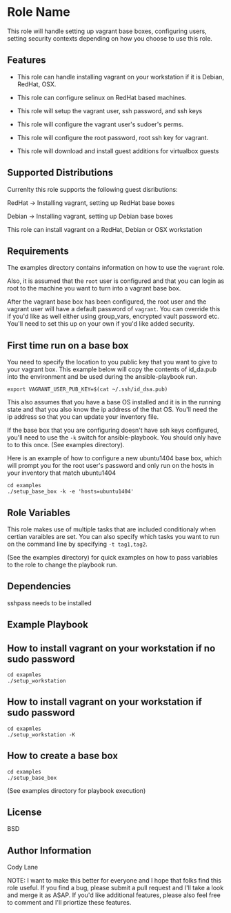 Role Name
=========

This role will handle setting up vagrant base boxes, configuring users,
setting security contexts depending on how you choose to use this role.

Features
--------
* This role can handle installing vagrant on your workstation if it is
  Debian, RedHat, OSX.

* This role can configure selinux on RedHat based machines.

* This role will setup the vagrant user, ssh password, and ssh keys

* This role will configure the vagrant user's sudoer's perms.

* This role will configure the root password, root ssh key for vagrant.

* This role will download and install guest additions for virtualbox
  guests


Supported Distributions
-----------------------

Currenlty this role supports the following guest disributions:

RedHat -> Installing vagrant, setting up RedHat base boxes

Debian -> Installing vagrant, setting up Debian base boxes

This role can install vagrant on a RedHat, Debian or OSX workstation

Requirements
------------

The examples directory contains information on how to use the `vagrant`
role.

Also, it is assumed that the `root` user is configured and that you can
login as root to the machine you want to turn into a vagrant base box.

After the vagrant base box has been configured, the root user and the
vagrant user will have a default password of `vagrant`.  You can
override this if you'd like as well either using group_vars, encrypted
vault password etc.  You'll need to set this up on your own if you'd
like added security.

## First time run on a base box

You need to specify the location to you public key that you want to give
to your vagrant box.  This example below will copy the contents of
id_da.pub into the environment and be used during the ansible-playbook
run.
```
export VAGRANT_USER_PUB_KEY=$(cat ~/.ssh/id_dsa.pub)
```

This also assumes that you have a base OS installed and it is in the
running state and that you also know the ip address of the that OS.
You'll need the ip address so that you can update your inventory file.

If the base box that you are configuring doesn't have ssh keys
configured, you'll need to use the `-k` switch for ansible-playbook. You
should only have to to this once.  (See examples directory).  

Here is an example of how to configure a new ubuntu1404 base box, which
will prompt you for the root user's password and only run on the hosts
in your inventory that match ubuntu1404
```
cd examples
./setup_base_box -k -e 'hosts=ubuntu1404'
```

Role Variables
--------------

This role makes use of multiple tasks that are included conditionaly
when certian varaibles are set.  You can also specify which tasks you
want to run on the command line by specifying `-t tag1,tag2`.

(See the examples directory) for quick examples on how to pass
variables to the role to change the playbook run.


Dependencies
------------

sshpass needs to be installed

Example Playbook
----------------
## How to install vagrant on your workstation if no sudo password
```
cd exapmles
./setup_workstation
```
## How to install vagrant on your workstation if sudo password
```
cd exapmles
./setup_workstation -K
```

## How to create a base box
```
cd examples
./setup_base_box
```

(See examples directory for playbook execution)

License
-------

BSD

Author Information
------------------
Cody Lane

NOTE: I want to make this better for everyone and I hope that folks find
this role useful.  If you find a bug, please submit a pull request and
I'll take a look and merge it as ASAP.  If you'd like additional
features, please also feel free to comment and I'll priortize these
features.
